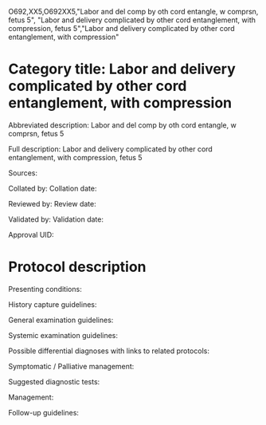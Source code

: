 O692,XX5,O692XX5,"Labor and del comp by oth cord entangle, w comprsn, fetus 5", "Labor and delivery complicated by other cord entanglement, with compression, fetus 5","Labor and delivery complicated by other cord entanglement, with compression"
# Category title: Labor and delivery complicated by other cord entanglement, with compression

Abbreviated description: Labor and del comp by oth cord entangle, w comprsn, fetus 5

Full description: Labor and delivery complicated by other cord entanglement, with compression, fetus 5

Sources:

Collated by:
Collation date:

Reviewed by:
Review date:

Validated by:
Validation date:

Approval UID:

# Protocol description

Presenting conditions:

History capture guidelines:

General examination guidelines:

Systemic examination guidelines:

Possible differential diagnoses with links to related protocols:

Symptomatic / Palliative management:

Suggested diagnostic tests:

Management:

Follow-up guidelines:
